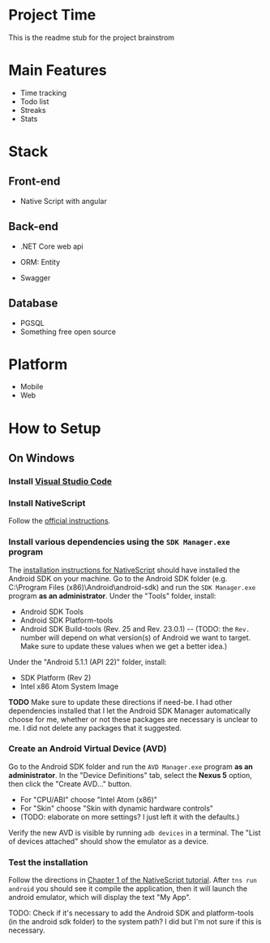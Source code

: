 # Project Time
This is the readme stub for the project brainstrom


# Main Features
* Time tracking
* Todo list
* Streaks
* Stats

# Stack
## Front-end
 * Native Script with angular
## Back-end 
* .NET Core web api

* ORM: Entity
* Swagger
## Database
* PGSQL
* Something free open source

# Platform
* Mobile
* Web

# How to Setup

## On Windows
### Install [Visual Studio Code](https://code.visualstudio.com/docs/setup/windows)

### Install NativeScript
Follow the [official instructions](https://docs.nativescript.org/angular/start/quick-setup).

### Install various dependencies using the `SDK Manager.exe` program
The [installation instructions for NativeScript](https://docs.nativescript.org/angular/start/quick-setup) should have installed the Android SDK on your machine. Go to the Android SDK folder (e.g. C:\Program Files (x86)\Android\android-sdk) and run the `SDK Manager.exe` program **as an administrator**.
Under the "Tools" folder, install:
- Android SDK Tools
- Android SDK Platform-tools
- Android SDK Build-tools (Rev. 25 and Rev. 23.0.1) -- (TODO: the `Rev.` number will depend on what version(s) of Android we want to target. Make sure to update these values when we get a better idea.)

Under the "Android 5.1.1 (API 22)" folder, install:
- SDK Platform (Rev 2)
- Intel x86 Atom System Image

**TODO** Make sure to update these directions if need-be. I had other dependencies installed that I let the Android SDK Manager automatically choose for me, whether or not these packages are necessary is unclear to me. I did not delete any packages that it suggested.

### Create an Android Virtual Device (AVD)
Go to the Android SDK folder and run the `AVD Manager.exe` program **as an administrator**.
In the "Device Definitions" tab, select the **Nexus 5** option, then click the "Create AVD..." button.
- For "CPU/ABI" choose "Intel Atom (x86)"
- For "Skin" choose "Skin with dynamic hardware controls"
- (TODO: elaborate on more settings? I just left it with the defaults.)

Verify the new AVD is visible by running `adb devices` in a terminal. The "List of devices attached" should show the emulator as a device.

### Test the installation
Follow the directions in [Chapter 1 of the NativeScript tutorial](https://docs.nativescript.org/tutorial/chapter-1). After `tns run android` you should see it compile the application, then it will launch the android emulator, which will display the text "My App".

TODO: Check if it's necessary to add the Android SDK and platform-tools (in the android sdk folder) to the system path? I did but I'm not sure if this is necessary.
